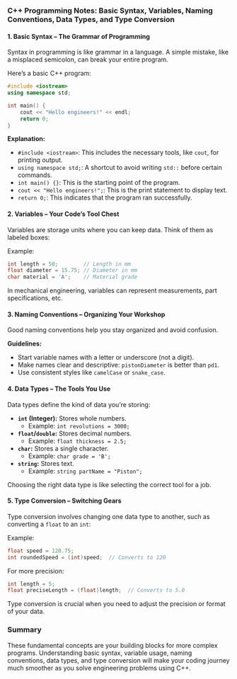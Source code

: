 ### C++ Programming Notes: Basic Syntax, Variables, Naming Conventions, Data Types, and Type Conversion

#### 1. **Basic Syntax – The Grammar of Programming**
Syntax in programming is like grammar in a language. A simple mistake, like a misplaced semicolon, can break your entire program. 

Here’s a basic C++ program:

```cpp
#include <iostream>
using namespace std;

int main() {
    cout << "Hello engineers!" << endl;
    return 0;
}
```

**Explanation:**
- `#include <iostream>`: This includes the necessary tools, like `cout`, for printing output.
- `using namespace std;`: A shortcut to avoid writing `std::` before certain commands.
- `int main() {}`: This is the starting point of the program.
- `cout << "Hello engineers!";`: This is the print statement to display text.
- `return 0;`: This indicates that the program ran successfully.

#### 2. **Variables – Your Code’s Tool Chest**
Variables are storage units where you can keep data. Think of them as labeled boxes:

Example:
```cpp
int length = 50;        // Length in mm
float diameter = 15.75; // Diameter in mm
char material = 'A';    // Material grade
```
In mechanical engineering, variables can represent measurements, part specifications, etc.

#### 3. **Naming Conventions – Organizing Your Workshop**
Good naming conventions help you stay organized and avoid confusion. 

**Guidelines:**
- Start variable names with a letter or underscore (not a digit).
- Make names clear and descriptive: `pistonDiameter` is better than `pd1`.
- Use consistent styles like `camelCase` or `snake_case`.

#### 4. **Data Types – The Tools You Use**
Data types define the kind of data you’re storing:

- **`int` (Integer):** Stores whole numbers.
  - Example: `int revolutions = 3000;`
- **`float`/`double`:** Stores decimal numbers.
  - Example: `float thickness = 2.5;`
- **`char`:** Stores a single character.
  - Example: `char grade = 'B';`
- **`string`:** Stores text.
  - Example: `string partName = "Piston";`

Choosing the right data type is like selecting the correct tool for a job.

#### 5. **Type Conversion – Switching Gears**
Type conversion involves changing one data type to another, such as converting a `float` to an `int`:

Example:
```cpp
float speed = 120.75;
int roundedSpeed = (int)speed;  // Converts to 120
```

For more precision:
```cpp
int length = 5;
float preciseLength = (float)length;  // Converts to 5.0
```

Type conversion is crucial when you need to adjust the precision or format of your data.

### Summary
These fundamental concepts are your building blocks for more complex programs. Understanding basic syntax, variable usage, naming conventions, data types, and type conversion will make your coding journey much smoother as you solve engineering problems using C++.